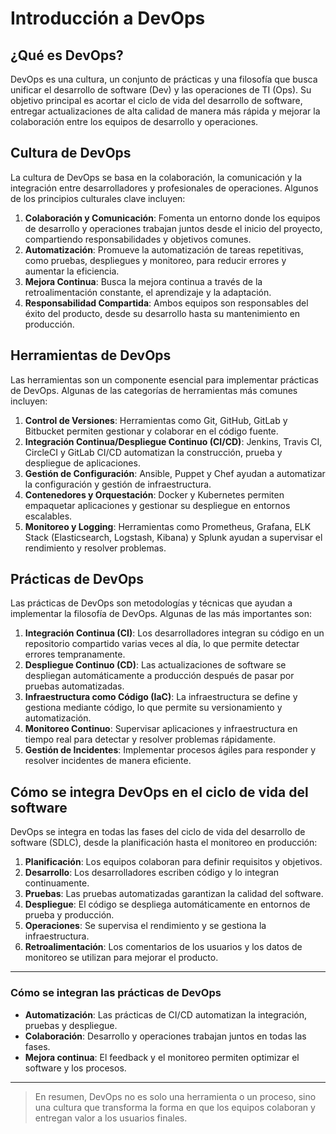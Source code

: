 # **Introducción a DevOps**

## **¿Qué es DevOps?**

DevOps es una cultura, un conjunto de prácticas y una filosofía que busca unificar el desarrollo de software (Dev) y las operaciones de TI (Ops). Su objetivo principal es acortar el ciclo de vida del desarrollo de software, entregar actualizaciones de alta calidad de manera más rápida y mejorar la colaboración entre los equipos de desarrollo y operaciones.

## **Cultura de DevOps**

La cultura de DevOps se basa en la colaboración, la comunicación y la integración entre desarrolladores y profesionales de operaciones. Algunos de los principios culturales clave incluyen:

1. **Colaboración y Comunicación**: Fomenta un entorno donde los equipos de desarrollo y operaciones trabajan juntos desde el inicio del proyecto, compartiendo responsabilidades y objetivos comunes.
2. **Automatización**: Promueve la automatización de tareas repetitivas, como pruebas, despliegues y monitoreo, para reducir errores y aumentar la eficiencia.
3. **Mejora Continua**: Busca la mejora continua a través de la retroalimentación constante, el aprendizaje y la adaptación.
4. **Responsabilidad Compartida**: Ambos equipos son responsables del éxito del producto, desde su desarrollo hasta su mantenimiento en producción.

## **Herramientas de DevOps**

Las herramientas son un componente esencial para implementar prácticas de DevOps. Algunas de las categorías de herramientas más comunes incluyen:

1. **Control de Versiones**: Herramientas como Git, GitHub, GitLab y Bitbucket permiten gestionar y colaborar en el código fuente.
2. **Integración Continua/Despliegue Continuo (CI/CD)**: Jenkins, Travis CI, CircleCI y GitLab CI/CD automatizan la construcción, prueba y despliegue de aplicaciones.
3. **Gestión de Configuración**: Ansible, Puppet y Chef ayudan a automatizar la configuración y gestión de infraestructura.
4. **Contenedores y Orquestación**: Docker y Kubernetes permiten empaquetar aplicaciones y gestionar su despliegue en entornos escalables.
5. **Monitoreo y Logging**: Herramientas como Prometheus, Grafana, ELK Stack (Elasticsearch, Logstash, Kibana) y Splunk ayudan a supervisar el rendimiento y resolver problemas.

## **Prácticas de DevOps**

Las prácticas de DevOps son metodologías y técnicas que ayudan a implementar la filosofía de DevOps. Algunas de las más importantes son:

1. **Integración Continua (CI)**: Los desarrolladores integran su código en un repositorio compartido varias veces al día, lo que permite detectar errores tempranamente.
2. **Despliegue Continuo (CD)**: Las actualizaciones de software se despliegan automáticamente a producción después de pasar por pruebas automatizadas.
3. **Infraestructura como Código (IaC)**: La infraestructura se define y gestiona mediante código, lo que permite su versionamiento y automatización.
4. **Monitoreo Continuo**: Supervisar aplicaciones y infraestructura en tiempo real para detectar y resolver problemas rápidamente.
5. **Gestión de Incidentes**: Implementar procesos ágiles para responder y resolver incidentes de manera eficiente.

## **Cómo se integra DevOps en el ciclo de vida del software**

DevOps se integra en todas las fases del ciclo de vida del desarrollo de software (SDLC), desde la planificación hasta el monitoreo en producción:

   1. **Planificación**: Los equipos colaboran para definir requisitos y objetivos.
   2. **Desarrollo**: Los desarrolladores escriben código y lo integran continuamente.
   3. **Pruebas**: Las pruebas automatizadas garantizan la calidad del software.
   4. **Despliegue**: El código se despliega automáticamente en entornos de prueba y producción.
   5. **Operaciones**: Se supervisa el rendimiento y se gestiona la infraestructura.
   6. **Retroalimentación**: Los comentarios de los usuarios y los datos de monitoreo se utilizan para mejorar el producto.

---

### **Cómo se integran las prácticas de DevOps**

- **Automatización**: Las prácticas de CI/CD automatizan la integración, pruebas y despliegue.
- **Colaboración**: Desarrollo y operaciones trabajan juntos en todas las fases.
- **Mejora continua**: El feedback y el monitoreo permiten optimizar el software y los procesos.

---

> En resumen, DevOps no es solo una herramienta o un proceso, sino una cultura que transforma la forma en que los equipos colaboran y entregan valor a los usuarios finales.

